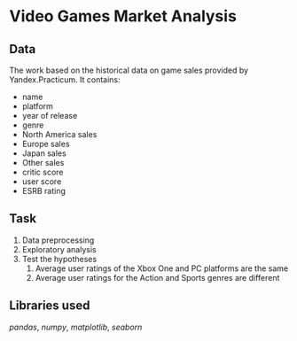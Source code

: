 # Video Games Market Analysis

## Data

The work based on the historical data on game sales provided by Yandex.Practicum. It contains:
- name
- platform
- year of release
- genre
- North America sales
- Europe sales
- Japan sales
- Other sales
- critic score
- user score
- ESRB rating
## Task
1. Data preprocessing
2. Exploratory analysis
3. Test the hypotheses
   1. Average user ratings of the Xbox One and PC platforms are the same
   2. Average user ratings for the Action and Sports genres are different

## Libraries used
*pandas*,
*numpy*,
*matplotlib*,
*seaborn*
